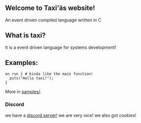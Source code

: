 ## Welcome to Taxi'äs website!

An event driven compiled language written in C

## What is taxi?

It is a event driven language for systems development!

## Examples:
```taxi
on run { # kinda like the main function!
  puts("Hello taxi!");
}
```
More in [samples/](https://github.com/PacketSender642/taxi-lang/tree/main/samples).

### Discord

we have a [discord server!](https://discord.gg/h32SHkd5H2) we are very nice! we also got cookies!
